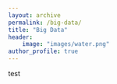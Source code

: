 ```yaml
---
layout: archive
permalink: /big-data/
title: "Big Data"
header:
    image: "images/water.png"
author_profile: true
---
```


test
